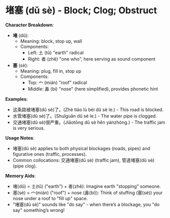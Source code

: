 # **堵塞 (dǔ sè) - Block; Clog; Obstruct**

**Character Breakdown**:  
- **堵** (dǔ):
  - Meaning: block, stop up, wall
  - Components:
    - Left: 土 (tǔ) "earth" radical
    - Right: 者 (zhě) "one who", here serving as sound component  
- **塞** (sè):
  - Meaning: plug, fill in, stop up
  - Components:
    - Top: 宀 (mián) "roof" radical
    - Middle: 鼻 (bí) "nose" (here simplified), provides phonetic hint

**Examples**:  
- 这条路被堵塞(dǔ sè)了。(Zhè tiáo lù bèi dǔ sè le.) - This road is blocked.  
- 水管堵塞(dǔ sè)了。(Shuǐguǎn dǔ sè le.) - The water pipe is clogged.  
- 交通堵塞(dǔ sè)很严重。(Jiāotōng dǔ sè hěn yánzhòng.) - The traffic jam is very serious.

**Usage Notes**:  
- 堵塞(dǔ sè) applies to both physical blockages (roads, pipes) and figurative ones (traffic, processes).  
- Common collocations: 交通堵塞(dǔ sè) (traffic jam), 管道堵塞(dǔ sè) (pipe clog).

**Memory Aids**:  
- 堵(dǔ) = 土(tǔ) ("earth") + 者(zhě): Imagine earth "stopping" someone.  
- 塞(sè) = 宀(mián) ("roof") + nose (鼻(bí)): Think of stuffing (塞(sè)) your nose under a roof to "fill up" space.  
- "堵塞(dǔ sè)" sounds like "do say" - when there’s a blockage, you "do say" something’s wrong!